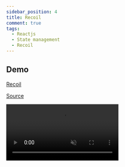 ```yaml
---
sidebar_position: 4
title: Recoil
comment: true
tags:
  - Reactjs
  - State management
  - Recoil
---
```


## Demo

[Recoil](https://github.com/facebookexperimental/Recoil)

[Source](https://github.com/hunghg255/reactjs-state-management/tree/master/recoil)

<video
  src='https://res.cloudinary.com/hunghg255/video/upload/v1679509670/blog/recoil_xeg6sw.mov'
  loop
  muted
  controls
  autoplay
/>
